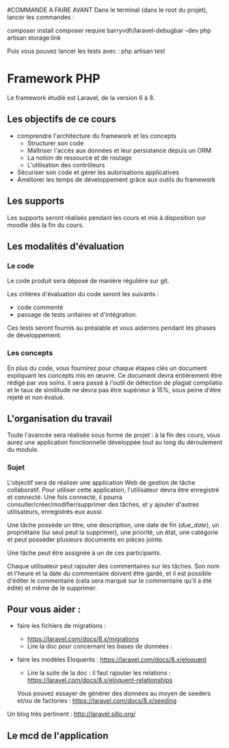 #COMMANDE A FAIRE AVANT
Dans le terminal (dans le root du projet), lancer les commandes :

composer install
composer require barryvdh/laravel-debugbar –dev
php artisan storage:link


Puis vous pouvez lancer les tests avec :
php artisan test


# Framework PHP

Le framework étudié est Laravel, de la version 6 à 8. 

## Les objectifs de ce cours

- comprendre l'architecture du framework et les concepts
  - Structurer son code
  - Maîtriser l'accès aux données et leur persistance depuis un ORM 
  -  La notion de ressource et de routage
  - L'utilisation des contrôleurs
- Sécuriser son code  et gérer les autorisations applicatives
- Améliorer les temps de développement grâce aux outils du framework


## Les supports

Les supports seront réalisés pendant les cours et mis à  disposition sur moodle dès la fin du cours. 



## Les modalités d'évaluation

### Le code

Le code produit sera déposé de manière régulière sur git. 

Les critères d'évaluation du code seront les suivants : 

- code commenté
- passage de tests unitaires et d'intégration. 

Ces tests seront fournis au préalable et vous aiderons pendant les phases de développement. 

 ### Les concepts

En plus du code, vous fournirez pour chaque étapes clés un document expliquant les concepts mis en œuvre. Ce document devra entièrement être rédigé par vos soins. il sera passé à l'outil de détection de plagiat compilatio et le taux de similitude ne devra pas être supérieur à 15%, sous peine d'être rejeté et non évalué. 

## L'organisation du travail

Toute l'avancée sera réalisée sous forme de projet : à la fin des cours, vous aurez une application fonctionnelle développée tout au long du déroulement du module. 



### Sujet 

L'objectif sera de réaliser une application Web de gestion de tâche collaboratif. Pour utiliser cette application, l'utilisateur devra être enregistré et connecté. Une fois connecté, il pourra consulter/créer/modifier/supprimer des tâches, et y ajouter d'autres utilisateurs, enregistrés eux aussi. 

Une tâche possède un titre, une description, une date de fin (*due_date*),  un propriétaire (lui seul peut la supprimer), une priorité, un état, une catégorie et peut posséder plusieurs documents en pièces jointe. 

Une tâche peut être assignée à un de ces participants. 

Chaque utilisateur peut rajouter des commentaires sur les tâches. Son nom et l'heure et la date du commentaire doivent être gardé, et il est possible d'éditer le commentaire (cela sera marqué sur le commentaire qu'il a été édité) et même de le supprimer.

## Pour vous aider : 
- faire les fichiers de migrations : 

  - https://laravel.com/docs/8.x/migrations
  - Lire la doc pour concernant les bases de données : 

- faire les modèles Eloquents : https://laravel.com/docs/8.x/eloquent

  	- Lire la suite de la doc : il faut rajouter les relations : https://laravel.com/docs/8.x/eloquent-relationships

  Vous pouvez essayer de générer des données au moyen de seeders  et/ou de factories : https://laravel.com/docs/8.x/seeding

Un blog très pertinent  : http://laravel.sillo.org/ 

## Le mcd de l'application

[mcd]: https://raw.githubusercontent.com/NF-yac/todo-b2-20-21/master/database/mcd/todo.svg "MCD de l'application"
